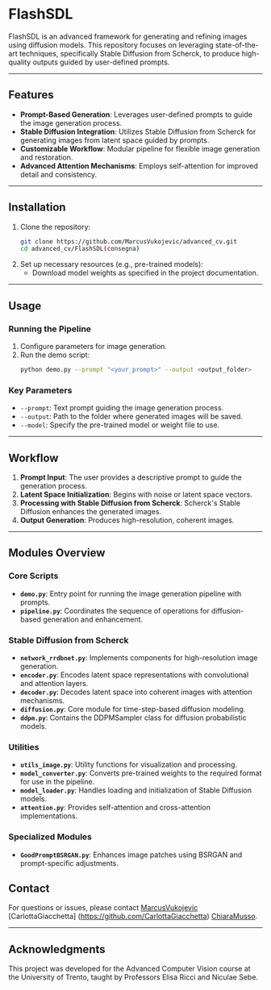 # FlashSDL

FlashSDL is an advanced framework for generating and refining images using diffusion models. This repository focuses on leveraging state-of-the-art techniques, specifically Stable Diffusion from Scherck, to produce high-quality outputs guided by user-defined prompts.

---

## Features

- **Prompt-Based Generation**: Leverages user-defined prompts to guide the image generation process.
- **Stable Diffusion Integration**: Utilizes Stable Diffusion from Scherck for generating images from latent space guided by prompts.
- **Customizable Workflow**: Modular pipeline for flexible image generation and restoration.
- **Advanced Attention Mechanisms**: Employs self-attention for improved detail and consistency.

---

## Installation

1. Clone the repository:
   ```bash
   git clone https://github.com/MarcusVukojevic/advanced_cv.git
   cd advanced_cv/FlashSDL(consegna)
   ```
2. Set up necessary resources (e.g., pre-trained models):
   - Download model weights as specified in the project documentation.

---

## Usage

### Running the Pipeline

1. Configure parameters for image generation.
2. Run the demo script:
   ```bash
   python demo.py --prompt "<your_prompt>" --output <output_folder>
   ```

### Key Parameters
- `--prompt`: Text prompt guiding the image generation process.
- `--output`: Path to the folder where generated images will be saved.
- `--model`: Specify the pre-trained model or weight file to use.

---

## Workflow

1. **Prompt Input**: The user provides a descriptive prompt to guide the generation process.
2. **Latent Space Initialization**: Begins with noise or latent space vectors.
3. **Processing with Stable Diffusion from Scherck**: Scherck's Stable Diffusion enhances the generated images.
4. **Output Generation**: Produces high-resolution, coherent images.

---

## Modules Overview

### Core Scripts

- **`demo.py`**: Entry point for running the image generation pipeline with prompts.
- **`pipeline.py`**: Coordinates the sequence of operations for diffusion-based generation and enhancement.

### Stable Diffusion from Scherck

- **`network_rrdbnet.py`**: Implements components for high-resolution image generation.
- **`encoder.py`**: Encodes latent space representations with convolutional and attention layers.
- **`decoder.py`**: Decodes latent space into coherent images with attention mechanisms.
- **`diffusion.py`**: Core module for time-step-based diffusion modeling.
- **`ddpm.py`**: Contains the DDPMSampler class for diffusion probabilistic models.

### Utilities

- **`utils_image.py`**: Utility functions for visualization and processing.
- **`model_converter.py`**: Converts pre-trained weights to the required format for use in the pipeline.
- **`model_loader.py`**: Handles loading and initialization of Stable Diffusion models.
- **`attention.py`**: Provides self-attention and cross-attention implementations.

### Specialized Modules

- **`GoodPromptBSRGAN.py`**: Enhances image patches using BSRGAN and prompt-specific adjustments.


## Contact

For questions or issues, please contact [MarcusVukojevic](https://github.com/MarcusVukojevic) [CarlottaGiacchetta] (https://github.com/CarlottaGiacchetta) [ChiaraMusso](https://github.com/ChiaraMuss).

---

## Acknowledgments

This project was developed for the Advanced Computer Vision course at the University of Trento, taught by Professors Elisa Ricci and Niculae Sebe.
